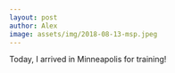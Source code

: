 ```yaml
---
layout: post
author: Alex
image: assets/img/2018-08-13-msp.jpeg
---
```


Today, I arrived in Minneapolis for training!
